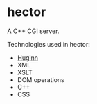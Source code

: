 hector
======

A C++ CGI server.

Technologies used in hector:

- [Huginn][huginn]
- XML
- XSLT
- DOM operations
- C++
- CSS

[huginn]: https://huginn.org/

